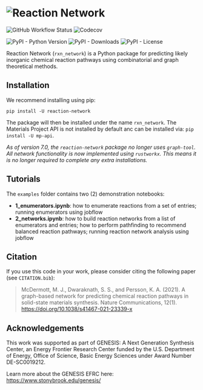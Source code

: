 # ![Reaction Network](docs/images/logo.png)

![GitHub Workflow
Status](https://img.shields.io/github/workflow/status/materialsproject/reaction-network/testing?style=for-the-badge)
![Codecov](https://img.shields.io/codecov/c/github/materialsproject/reaction-network?style=for-the-badge)

![PyPI - Python
Version](https://img.shields.io/pypi/pyversions/reaction-network?style=for-the-badge)
![PyPI - Downloads](https://img.shields.io/pypi/dm/reaction-network?style=for-the-badge)
![PyPI - License](https://img.shields.io/pypi/l/reaction-network?style=for-the-badge)

Reaction Network (`rxn_network`) is a Python package for predicting likely inorganic
chemical reaction pathways using combinatorial and graph theoretical methods.

## Installation

We recommend installing using pip:

```properties
pip install -U reaction-network
```

The package will then be installed under the name `rxn_network`. The Materials Project
API is not installed by default anc can be installed via: `pip install -U mp-api`.

*As of version 7.0, the `reaction-network` package no longer uses `graph-tool`. All
network functionality is now implemented using `rustworkx`. This means it is no longer
required to complete any extra installations.*

## Tutorials

The `examples` folder contains two (2) demonstration notebooks:

- **1_enumerators.ipynb**: how to enumerate reactions from a set of entries; running
  enumerators using jobflow
- **2_networks.ipynb**: how to build reaction networks from a list of enumerators and
  entries; how to perform pathfinding to recommend balanced reaction pathways; running
  reaction network analysis using jobflow

## Citation

If you use this code in your work, please consider citing the following paper (see
`CITATION.bib`):

> McDermott, M. J., Dwaraknath, S. S., and Persson, K. A. (2021). A graph-based network
> for predicting chemical reaction pathways in solid-state materials synthesis. Nature
> Communications, 12(1). <https://doi.org/10.1038/s41467-021-23339-x>

## Acknowledgements

This work was supported as part of GENESIS: A Next Generation Synthesis Center, an
Energy Frontier Research Center funded by the U.S. Department of Energy, Office of
Science, Basic Energy Sciences under Award Number DE-SC0019212.

Learn more about the GENESIS EFRC here: <https://www.stonybrook.edu/genesis/>
